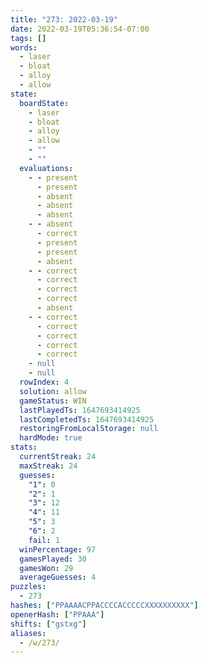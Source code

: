 ```yaml
---
title: "273: 2022-03-19"
date: 2022-03-19T05:36:54-07:00
tags: []
words:
  - laser
  - bloat
  - alloy
  - allow
state:
  boardState:
    - laser
    - bloat
    - alloy
    - allow
    - ""
    - ""
  evaluations:
    - - present
      - present
      - absent
      - absent
      - absent
    - - absent
      - correct
      - present
      - present
      - absent
    - - correct
      - correct
      - correct
      - correct
      - absent
    - - correct
      - correct
      - correct
      - correct
      - correct
    - null
    - null
  rowIndex: 4
  solution: allow
  gameStatus: WIN
  lastPlayedTs: 1647693414925
  lastCompletedTs: 1647693414925
  restoringFromLocalStorage: null
  hardMode: true
stats:
  currentStreak: 24
  maxStreak: 24
  guesses:
    "1": 0
    "2": 1
    "3": 12
    "4": 11
    "5": 3
    "6": 2
    fail: 1
  winPercentage: 97
  gamesPlayed: 30
  gamesWon: 29
  averageGuesses: 4
puzzles:
  - 273
hashes: ["PPAAAACPPACCCCACCCCCXXXXXXXXXX"]
openerHash: ["PPAAA"]
shifts: ["gstxg"]
aliases:
  - /w/273/
---
```

<!-- more -->
